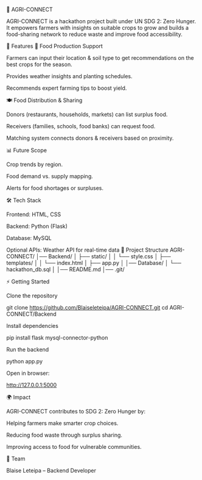 🌱 AGRI-CONNECT

AGRI-CONNECT is a hackathon project built under UN SDG 2: Zero Hunger.
It empowers farmers with insights on suitable crops to grow and builds a food-sharing network to reduce waste and improve food accessibility.

🚀 Features
🌾 Food Production Support

Farmers can input their location & soil type to get recommendations on the best crops for the season.

Provides weather insights and planting schedules.

Recommends expert farming tips to boost yield.

🍽️ Food Distribution & Sharing

Donors (restaurants, households, markets) can list surplus food.

Receivers (families, schools, food banks) can request food.

Matching system connects donors & receivers based on proximity.

📊 Future Scope

Crop trends by region.

Food demand vs. supply mapping.

Alerts for food shortages or surpluses.

🛠️ Tech Stack

Frontend: HTML, CSS

Backend: Python (Flask)

Database: MySQL

Optional APIs: Weather API for real-time data
📂 Project Structure
AGRI-CONNECT/
│── Backend/
│   ├── static/
│   │   └── style.css
│   ├── templates/
│   │   └── index.html
│   ├── app.py
│
│── Database/
│   └── hackathon_db.sql
│
│── README.md
│── .git/

⚡ Getting Started

Clone the repository

git clone https://github.com/Blaiseleteipa/AGRI-CONNECT.git
cd AGRI-CONNECT/Backend


Install dependencies

pip install flask mysql-connector-python


Run the backend

python app.py


Open in browser:

http://127.0.0.1:5000

🌍 Impact

AGRI-CONNECT contributes to SDG 2: Zero Hunger by:

Helping farmers make smarter crop choices.

Reducing food waste through surplus sharing.

Improving access to food for vulnerable communities.

👥 Team

Blaise Leteipa – Backend Developer
